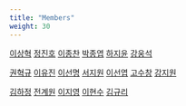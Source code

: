 ```yaml
---
title: "Members"
weight: 30
---
```


[이상혁](https://github.com/shlee322) [정진호](https://github.com/zinozzino) [이종찬](https://github.com/chester777) [박종엽](https://github.com/pjongy) [하지윤](https://github.com/punkyoon) [강웅석](https://github.com/nephtyws)

[권혁규](https://github.com/anymate98) [이유진](https://github.com/emiling) [이선명](https://github.com/actumn) [서지원](https://github.com/greenun) [이선엽](https://github.com/qbx2) [고수창](https://github.com/suchangko) [강지원](https://github.com/jwkapple)

[김하정](https://github.com/fell8000) [전계원](https://github.com/JeonK1) [이지영](https://github.com/gamjalee) [이현수](https://github.com/incleaf) [김규리](https://github.com/GR-Kim)
